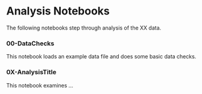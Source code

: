 # Analysis Notebooks

The following notebooks step through analysis of the XX data.

### 00-DataChecks

This notebook loads an example data file and does some basic data checks.

### 0X-AnalysisTitle

This notebook examines ...
